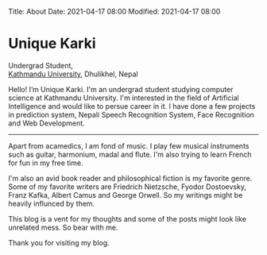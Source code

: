 Title: About
Date: 2021-04-17 08:00
Modified: 2021-04-17 08:00

# Unique Karki
Undergrad Student, <br>
[Kathmandu University](https://ku.edu.np/), Dhulikhel, Nepal

Hello! I’m Unique Karki. I'm an undergrad student studying computer science at Kathmandu University. I'm interested in the field of Artificial Intelligence and would like to persue career in it. I have done a few projects in prediction system, Nepali Speech Recognition System, Face Recognition and Web Development. 

---

Apart from acamedics, I am fond of music. I play few musical instruments such as guitar, harmonium, madal and flute. I'm also trying to learn French for fun in my free time.

I'm also an avid book reader and philosophical fiction is my favorite genre. Some of my favorite writers are Friedrich Nietzsche, Fyodor Dostoevsky, Franz Kafka, Albert Camus and George Orwell. So my writings might be heavily influnced by them.

This blog is a vent for my thoughts and some of the posts might look like unrelated mess. So bear with me. 

Thank you for visiting my blog.